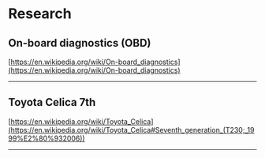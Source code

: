 # Research

## On-board diagnostics (OBD)

[https://en.wikipedia.org/wiki/On-board_diagnostics](https://en.wikipedia.org/wiki/On-board_diagnostics)

---

## Toyota Celica 7th

[https://en.wikipedia.org/wiki/Toyota_Celica](https://en.wikipedia.org/wiki/Toyota_Celica#Seventh_generation_(T230;_1999%E2%80%932006))

---
